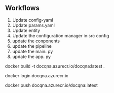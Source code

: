 ## Workflows
1. Update config-yaml
2. Update params.yaml
3. Update entity
4. Update the configuration manager in src config
5. update the conponents
6. update the pipeline
7. update the main. py
8. update the app. py

docker build -t docqna.azurecr.io/docqna:latest .

docker login docqna.azurecr.io

docker push docqna.azurecr.io/docqna:latest